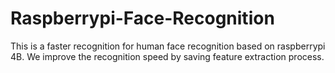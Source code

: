 # Raspberrypi-Face-Recognition
This is a faster recognition for human face recognition based on raspberrypi 4B. We improve the recognition speed by saving feature extraction process. 

